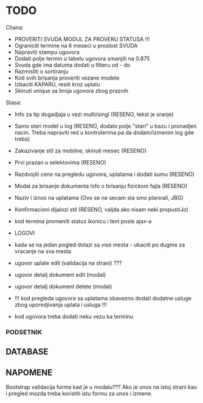 # TODO
Chana:
- PROVERITI SVUDA MODUL ZA PROVERU STATUSA !!!
- Ograniciti termine na 6 meseci u proslost SVUDA
- Napraviti stampu ugovora
- Dodati polje termin u tabelu ugovora smanjiti na 0.875
- Svuda gde ima datuma dodati u filteru od - do
- Razmisliti o sortiranju
- Kod svih brisanja proveriti vezane modele
- Izbaciti KAPARU, resiti kroz uplatu
- Skinuti unique sa broja ugovora zbog praznih

Stasa:
- Info za tip dogadjaja u vezi multi/singl (RESENO, tekst je sranje)
- Samo stari model u log (RESENO, dodato polje "stari" u bazu i pronadjen nacin. Treba napraviti red u kontrolerima pa da dodam/izmenim log gde treba)
- Zakazivanje stil za mobilne, skinuti mesec (RESENO)
- Prvi prazan u selektovima (RESENO)
- Razdvojiti cene na pregledu ugovora, uplatama i dodati sumu (RESENO)
- Modal za brisanje dokumenta info o brisanju fizickom fajla (RESENO)
- Naziv i iznos na uplatama (Ovo se ne secam sta smo planirali, JBG)
- Konfirmacioni dijalozi stil (RESENO, valjda ako nisam neki propustiJo)

- kod termina promeniti status ikonicu i text posle ajax-a
- LOGOVI
- kada se na jedan pogled dolazi sa vise mesta - ubaciti po dugme za vracanje na sva mesta

- ugovor uplate edit (validacija na strani) ???
- ugovor detalj dokument edit (modal)
- ugovor detalj dokument delete (modal)

- !!! kod pregleda ugovora sa uplatama obavezno dodati dodatne usluge zbog uporedjivanja uplata i usluga !!!

- kod ugovora treba dodati neku vezu ka terminu

### PODSETNIK

## DATABASE

## NAPOMENE

Bootstrap validacija forme kad je u modalu??? Ako je unos na istoj strani kao i pregled mozda treba koristiti istu formu za unos i izmene.
